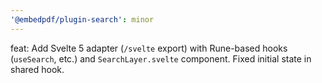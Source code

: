 ```yaml
---
'@embedpdf/plugin-search': minor
---
```


feat: Add Svelte 5 adapter (`/svelte` export) with Rune-based hooks (`useSearch`, etc.) and `SearchLayer.svelte` component. Fixed initial state in shared hook.
